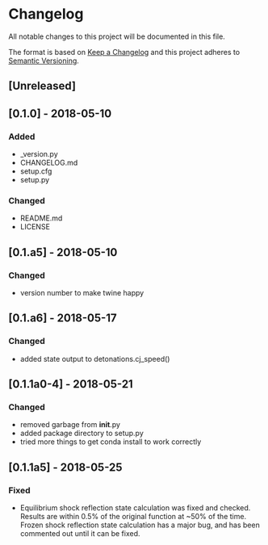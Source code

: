 # Changelog
All notable changes to this project will be documented in this file.

The format is based on [Keep a Changelog](http://keepachangelog.com/en/1.0.0/)
and this project adheres to [Semantic Versioning](http://semver.org/spec/v2.0.0.html).

## [Unreleased]

## [0.1.0] - 2018-05-10
### Added
- _version.py
- CHANGELOG.md
- setup.cfg
- setup.py

### Changed
- README.md
- LICENSE


## [0.1.a5] - 2018-05-10
### Changed
- version number to make twine happy

## [0.1.a6] - 2018-05-17
### Changed
- added state output to detonations.cj_speed()

## [0.1.1a0-4] - 2018-05-21
### Changed
- removed garbage from __init__.py
- added package directory to setup.py
- tried more things to get conda install to work correctly

## [0.1.1a5] - 2018-05-25
### Fixed
- Equilibrium shock reflection state calculation was fixed and checked. Results are within 0.5% of the original function at ~50% of the time. Frozen shock reflection state calculation has a major bug, and has been commented out until it can be fixed.
